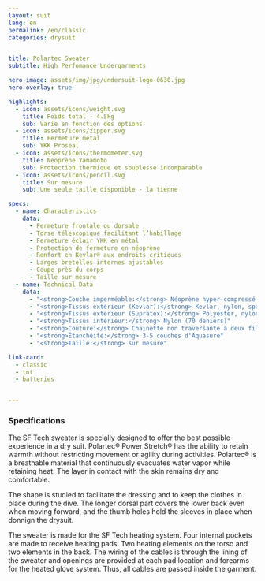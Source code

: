 ```yaml
---
layout: suit
lang: en
permalink: /en/classic
categories: drysuit


title: Polartec Sweater
subtitle: High Perfomance Undergarments

hero-image: assets/img/jpg/undersuit-logo-0630.jpg
hero-overlay: true

highlights:
  - icon: assets/icons/weight.svg
    title: Poids total - 4.5kg
    sub: Varie en fonction des options
  - icon: assets/icons/zipper.svg
    title: Fermeture métal
    sub: YKK Proseal
  - icon: assets/icons/thermometer.svg
    title: Neoprène Yamamoto
    sub: Protection thermique et souplesse incomparable
  - icon: assets/icons/pencil.svg
    title: Sur mesure
    sub: Une seule taille disponible - la tienne

specs:
  - name: Characteristics
    data:
      - Fermeture frontale ou dorsale
      - Torse télescopique facilitant l’habillage
      - Fermeture éclair YKK en métal
      - Protection de fermeture en néoprène
      - Renfort en Kevlar® aux endroits critiques
      - Larges bretelles internes ajustables
      - Coupe près du corps
      - Taille sur mesure
  - name: Technical Data
    data:
      - "<strong>Couche imperméable:</strong> Néoprène hyper-compressé 2mm"
      - "<strong>Tissus extérieur (Kevlar):</strong> Kevlar, nylon, spandex"
      - "<strong>Tissus extérieur (Supratex):</strong> Polyester, nylon, spandex"
      - "<strong>Tissus intérieur:</strong> Nylon (70 deniers)"
      - "<strong>Couture:</strong> Chainette non traversante à deux fils"
      - "<strong>Étanchéité:</strong> 3-5 couches d'Aquasure"
      - "<strong>Taille:</strong> sur mesure"

link-card:
  - classic
  - tnt
  - batteries


---
```


<h3 class="content-title">Specifications</h3>

The SF Tech sweater is specially designed to offer the best possible experience in a dry suit. Polartec® Power Stretch® has the ability to retain warmth without restricting movement or agility during activities. Polartec® is a breathable material that continuously evacuates water vapor while retaining heat. The layer in contact with the skin remains dry and comfortable.

The shape is studied to facilitate the dressing and to keep the clothes in place during the dive. The longer dorsal part covers the lower back even when moving forward, and the thumb holes hold the sleeves in place when donnign the drysuit.

The sweater is made for the SF Tech heating system. Four internal pockets are made to receive heating pads. Two heating elements on the torso and two elements in the back. The wiring of the cables is through the lining of the sweater and openings are provided at each pad location and forearms for the heated glove system. Thus, all cables are passed inside the garment.


